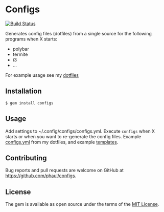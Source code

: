 # Configs

[![Build Status](https://travis-ci.org/phaul/configs.svg?branch=master)](https://travis-ci.org/phaul/configs)

Generates config files (dotfiles) from a single source for the following programs when X starts:

  - polybar
  - termite
  - i3
  - ...

For example usage see my [dotfiles](http://github.com/phaul/dotfiles)

## Installation

    $ gem install configs

## Usage

Add settings to ~/.config/configs/configs.yml. Execute `configs` when X starts or when you want to re-generate the config files. Example [configs.yml](https://github.com/phaul/dotfiles/blob/zephyrus/.config/configs/configs.yml) from my dotfiles, and example [templates](https://github.com/phaul/dotfiles/tree/zephyrus/.config/configs/templates).

## Contributing

Bug reports and pull requests are welcome on GitHub at https://github.com/phaul/configs.


## License

The gem is available as open source under the terms of the [MIT License](https://opensource.org/licenses/MIT).
